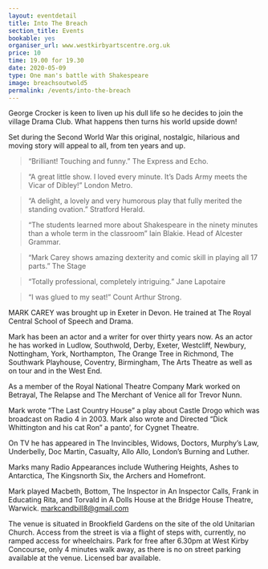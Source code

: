 ```yaml
---
layout: eventdetail
title: Into The Breach
section_title: Events
bookable: yes
organiser_url: www.westkirbyartscentre.org.uk
price: 10
time: 19.00 for 19.30
date: 2020-05-09
type: One man's battle with Shakespeare
image: breachsoutwold5
permalink: /events/into-the-breach
---
```


George Crocker is keen to liven up his dull life so he decides to join the village Drama Club. What happens then turns his world upside down!

Set during the Second World War this original, nostalgic, hilarious and moving story will appeal to all, from ten years and up.

> “Brilliant! Touching and funny.” The Express and Echo.

>“A great little show. I loved every minute. It’s Dads Army meets the Vicar of Dibley!” London Metro.

> “A delight, a lovely and very humorous play that fully merited the standing ovation.” Stratford Herald.

> “The students learned more about Shakespeare in the ninety minutes than a whole term in the classroom”  Iain Blakie. Head of Alcester Grammar.

> “Mark Carey shows amazing dexterity and comic skill in playing all 17 parts.” The Stage

> “Totally professional, completely intriguing.” Jane Lapotaire

> “I was glued to my seat!” Count Arthur Strong.

MARK CAREY was brought up in Exeter in Devon. He trained at The Royal Central School of Speech and Drama.

Mark has been an actor and a writer for over thirty years now. As an actor he has worked in Ludlow, Southwold, Derby, Exeter, Westcliff, Newbury, Nottingham, York, Northampton, The Orange Tree in Richmond, The Southwark Playhouse, Coventry, Birmingham, The Arts Theatre as well as on tour and in the West End.

As a member of the Royal National Theatre Company Mark worked on Betrayal, The Relapse and The Merchant of Venice all for Trevor Nunn.

Mark wrote “The Last Country House” a play about Castle Drogo which was broadcast on Radio 4 in 2003. Mark also wrote and Directed “Dick Whittington and his cat Ron” a panto’, for Cygnet Theatre.

On TV he has appeared in The Invincibles, Widows, Doctors, Murphy’s Law, Underbelly, Doc Martin, Casualty, Allo Allo, London’s Burning and Luther.

Marks many Radio Appearances include Wuthering Heights, Ashes to Antarctica, The Kingsnorth Six, the Archers and Homefront.

Mark played Macbeth, Bottom, The Inspector in An Inspector Calls, Frank in Educating Rita, and Torvald in A Dolls House at the Bridge House Theatre, Warwick.
markcandbill8@gmail.com


The venue is situated in Brookfield Gardens on the site of the old Unitarian Church. Access from the street is via a flight of steps with, currently, no ramped access for wheelchairs. Park for free after 6.30pm at West Kirby Concourse, only 4 minutes walk away, as there is no on street parking available at the venue.  Licensed bar available.
